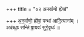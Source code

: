 +++
title = "०२ अनर्वाणो ह्येषां"

+++
अ॒न॒र्वाणो॒ ह्ये॑षां॒ पन्था॑ आदि॒त्याना॑म् ।  
अद॑ब्धाः॒ सन्ति॑ पा॒यवः॑ सुगे॒वृधः॑ ॥